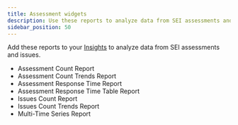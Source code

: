 ```yaml
---
title: Assessment widgets
description: Use these reports to analyze data from SEI assessments and issues.
sidebar_position: 50
---
```


Add these reports to your [Insights](/docs/software-engineering-insights/propelo-sei/setup-sei/create-and-manage-dashboards/sei-insights) to analyze data from SEI assessments and issues.

* Assessment Count Report
* Assessment Count Trends Report
* Assessment Response Time Report
* Assessment Response Time Table Report
* Issues Count Report
* Issues Count Trends Report
* Multi-Time Series Report
